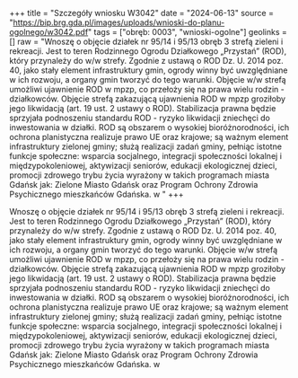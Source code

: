 +++
title = "Szczegóły wniosku W3042"
date = "2024-06-13"
source = "https://bip.brg.gda.pl/images/uploads/wnioski-do-planu-ogolnego/w3042.pdf"
tags = ["obręb: 0003", "wnioski-ogolne"]
geolinks = []
raw = "Wnoszę o objęcie działek nr 95/14 i 95/13 obręb 3 strefą zieleni i rekreacji. Jest to teren  Rodzinnego Ogrodu Działkowego „Przystań” (ROD), który przynależy do w/w strefy. Zgodnie z ustawą o ROD Dz. U. 2014 poz. 40, jako stały element infrastruktury gmin, ogrody winny być uwzględniane w ich rozwoju,   a organy gmin tworzyć do tego warunki. Objęcie w/w strefą umożliwi ujawnienie ROD w mpzp, co przełoży się   na prawa wielu rodzin - działkowców. Objęcie strefą zakazującą ujawnienia ROD w mpzp groziłoby jego  likwidacją (art. 19 ust. 2 ustawy o ROD). Stabilizacja prawna będzie sprzyjała podnoszeniu standardu ROD -  ryzyko likwidacji zniechęci do inwestowania w działki. ROD są obszarem o wysokiej bioróżnorodności, ich   ochrona planistyczna realizuje prawo UE oraz krajowe; są ważnym element infrastruktury zielonej gminy; służą realizacji zadań gminy, pełniąc istotne funkcje społeczne: wsparcia socjalnego, integracji społeczności lokalnej  i międzypokoleniowej, aktywizacji seniorów, edukacji ekologicznej dzieci, promocji zdrowego trybu życia wyrażony w takich programach miasta Gdańsk jak: Zielone Miasto Gdańsk oraz Program Ochrony Zdrowia Psychicznego mieszkańców Gdańska. w "
+++

Wnoszę o objęcie działek nr 95/14 i 95/13 obręb 3 strefą zieleni i rekreacji. Jest to teren
 Rodzinnego Ogrodu Działkowego „Przystań” (ROD), który przynależy do w/w strefy. Zgodnie z ustawą o ROD
Dz. U. 2014 poz. 40, jako stały element infrastruktury gmin, ogrody winny być uwzględniane w ich rozwoju, 
 a organy gmin tworzyć do tego warunki. Objęcie w/w strefą umożliwi ujawnienie ROD w mpzp, co przełoży się 
 na prawa wielu rodzin - działkowców. Objęcie strefą zakazującą ujawnienia ROD w mpzp groziłoby jego
 likwidacją (art. 19 ust. 2 ustawy o ROD). Stabilizacja prawna będzie sprzyjała podnoszeniu standardu ROD -
 ryzyko likwidacji zniechęci do inwestowania w działki. ROD są obszarem o wysokiej bioróżnorodności, ich 
 ochrona planistyczna realizuje prawo UE oraz krajowe; są ważnym element infrastruktury zielonej gminy; służą
realizacji zadań gminy, pełniąc istotne funkcje społeczne: wsparcia socjalnego, integracji społeczności lokalnej 
i międzypokoleniowej, aktywizacji seniorów, edukacji ekologicznej dzieci, promocji zdrowego trybu życia
wyrażony w takich programach miasta Gdańsk jak: Zielone Miasto Gdańsk oraz Program Ochrony Zdrowia
Psychicznego mieszkańców Gdańska. w



